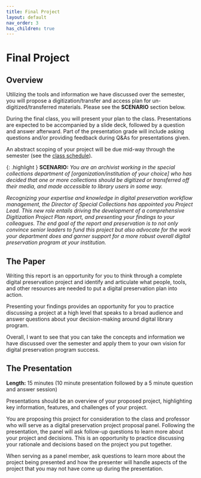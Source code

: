```yaml
---
title: Final Project
layout: default
nav_order: 3
has_children: true
---
```


# Final Project

## Overview

Utilizing the tools and information we have discussed over the semester, you will propose a digitization/transfer and access plan for un-digitized/transferred materials. Please see the **SCENARIO** section below.

During the final class, you will present your plan to the class. Presentations are expected to be accompanied by a slide deck, followed by a question and answer afterward. Part of the presentation grade will include asking questions and/or providing feedback during Q&As for presentations given.

An abstract scoping of your project will be due mid-way through the semester (see the <a href="https://digital-archives.github.io/HISTGA1011/schedule/" target="_blank">class schedule</a>).

{: .highlight }
**SCENARIO:** _You are an archivist working in the special collections department of [organization/institution of your choice] who has decided that one or more collections should be digitized or transferred off their media, and made accessible to library users in some way._

_Recognizing your expertise and knowledge in digital preservation workflow management, the Director of Special Collections has appointed you Project Lead. This new role entails driving the development of a comprehensive Digitization Project Plan report, and presenting your findings to your colleagues. The end goal of the report and preservation is to not only convince senior leaders to fund this project but also advocate for the work your department does and garner support for a more robust overall digital preservation program at your institution._

## The Paper

Writing this report is an opportunity for you to think through a complete digital preservation project and identify and articulate what people, tools, and other resources are needed to put a digital preservation plan into action.

Presenting your findings provides an opportunity for you to practice discussing a project at a high level that speaks to a broad audience and answer questions about your decision-making around digital library program.

Overall, I want to see that you can take the concepts and information we have discussed over the semester and apply them to your own vision for digital preservation program success.

## The Presentation

**Length:** 15 minutes (10 minute presentation followed by a 5 minute question and answer session)

Presentations should be an overview of your proposed project, highlighting key information, features, and challenges of your project.

You are proposing this project for consideration to the class and professor who will serve as a digital preservation project proposal panel. Following the presentation, the panel will ask follow-up questions to learn more about your project and decisions. This is an opportunity to practice discussing your rationale and decisions based on the project you put together.

When serving as a panel member, ask questions to learn more about the project being presented and how the presenter will handle aspects of the project that you may not have come up during the presentation.